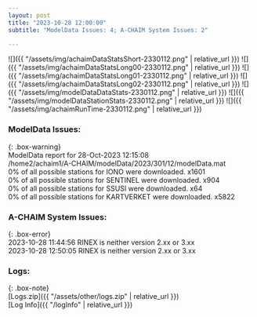 ```yaml
---
layout: post
title: "2023-10-28 12:00:00"
subtitle: "ModelData Issues: 4; A-CHAIM System Issues: 2"

---
```


![]({{ "/assets/img/achaimDataStatsShort-2330112.png" | relative_url }})
![]({{ "/assets/img/achaimDataStatsLong00-2330112.png" | relative_url }})
![]({{ "/assets/img/achaimDataStatsLong01-2330112.png" | relative_url }})
![]({{ "/assets/img/achaimDataStatsLong02-2330112.png" | relative_url }})
![]({{ "/assets/img/modelDataDataStats-2330112.png" | relative_url }})
![]({{ "/assets/img/modelDataStationStats-2330112.png" | relative_url }})
![]({{ "/assets/img/achaimRunTime-2330112.png" | relative_url }})


### ModelData Issues:  
  
{: .box-warning}  
 ModelData report for 28-Oct-2023 12:15:08   
 /home2/achaim1/A-CHAIM/modelData/2023/301/12/modelData.mat   
 0% of all possible stations for IONO were downloaded. x1601   
 0% of all possible stations for SENTINEL were downloaded. x904   
 0% of all possible stations for SSUSI were downloaded. x64   
 0% of all possible stations for KARTVERKET were downloaded. x5822   
  
### A-CHAIM System Issues:  
  
{: .box-error}  
2023-10-28 11:44:56 RINEX is neither version 2.xx or 3.xx  
2023-10-28 12:50:05 RINEX is neither version 2.xx or 3.xx  

### Logs:  
  
{: .box-note}  
[Logs.zip]({{ "/assets/other/logs.zip" | relative_url }})  
[Log Info]({{ "/logInfo" | relative_url }})  
